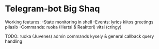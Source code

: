 # Telegram-bot Big Shaq
Working features:
-State monitoring in shell
-Events:
	lyrics
	kiitos
	greetings
	pilasib
-Commands:
	ruoka (Hertsi & Reaktori)
	vitsi (cringy)

TODO:
	ruoka (Juvenes)
	admin commands
	kysely & general callback query handling
	
